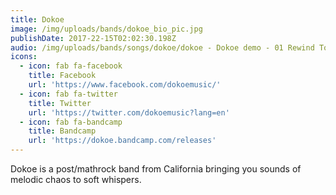 ```yaml
---
title: Dokoe
image: /img/uploads/bands/dokoe_bio_pic.jpg
publishDate: 2017-22-15T02:02:30.198Z
audio: /img/uploads/bands/songs/dokoe/dokoe - Dokoe demo - 01 Rewind To Infinite.mp3
icons:
  - icon: fab fa-facebook
    title: Facebook
    url: 'https://www.facebook.com/dokoemusic/'
  - icon: fab fa-twitter
    title: Twitter
    url: 'https://twitter.com/dokoemusic?lang=en'
  - icon: fab fa-bandcamp
    title: Bandcamp
    url: 'https://dokoe.bandcamp.com/releases'
---
```

Dokoe is a post/mathrock band from California bringing you sounds of melodic chaos to soft whispers.